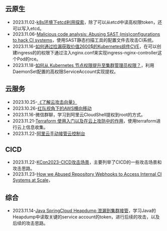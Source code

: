 ## 云原生

- 2023.11.02-[k8s环境下etcd利用探索](https://lonmar.cn/2023/02/03/hack-etcd-in-kubernetes/)，除了可以从etcd中读高权限token，还可以写入etcd。
- 2023.11.06-[Malicious code analysis: Abusing SAST (mis)configurations to hack CI systems](https://www.cidersecurity.io/blog/research/malicious-code-analysis-abusing-sast-misconfigurations-to-hack-ci-systems/?utm_source=github&utm_medium=github_page&utm_campaign=ci%2fcd%20goat_060422)，使用SAST静态扫描工具的配置文件去攻击CI系统。
- 2023.11.16-[如何通过捡漏获取价值2600$的Kubernetes组件CVE](https://mp.weixin.qq.com/s/JNzhLPoAMev2okT4LdQxIA)，在可以创建ingress的的权限下通过注入nginx.conf来实现ingress-nginx-controller这个Pod的rce。
- 2023.11.18-[如何从 Kubernetes 节点权限提升至集群管理员权限？](https://github.com/neargle/my-re0-k8s-security/blob/main/paper/1.%E5%A6%82%E4%BD%95%E4%BB%8EKubernetes%E8%8A%82%E7%82%B9%E6%9D%83%E9%99%90%E6%8F%90%E5%8D%87%E8%87%B3%E9%9B%86%E7%BE%A4%E7%AE%A1%E7%90%86%E5%91%98%E6%9D%83%E9%99%90.md)，利用DaemonSet配置的高权限ServiceAccount实现提权。



## 云服务

- 2023.10.25-[《了解云攻击向量》](https://c-csa.cn/research/results-detail/i-1911/)
- 2023.10.26-[红队视角下的AWS横向移动](https://lonmar.cn/2022/10/01/public-cloud-redteam-attack-surface-summary/)
- 2023.11.16-微信群聊，学习到阿里云CloudShell提权到root的方式。
- 2023.11.21-[Terraform 使用入门以及在云上攻防中的作用](https://wiki.teamssix.com/cloudnative/terraform/terraform-introductory.html)，使用terraform进行云上信息收集。
- 2023.11.22-[阿里云手动接管云控制台](https://forum.butian.net/share/2545)



## CICD

- 2023.11.22-[KCon2023-CICD攻击场景](https://github.com/knownsec/KCon/blob/master/2023/CICD%E6%94%BB%E5%87%BB%E5%9C%BA%E6%99%AF.pdf)，主要列举了CICD的一些攻击场景和攻击思路。
- 2023.11.23-[How we Abused Repository Webhooks to Access Internal CI Systems at Scale](https://www.cidersecurity.io/blog/research/how-we-abused-repository-webhooks-to-access-internal-ci-systems-at-scale/)，

## 综合

- 2023.11.14-[Java SpringCloud Heapdump 泄漏到集群接管](https://github.com/Esonhugh/SpringCloudHeapdump/blob/Skyworship/springcloud-java-heapdump-security-Zh.md)，学习Java的Heapdump中读取关键的service account的token，进行后续的攻击，以及后续的攻击思路。
